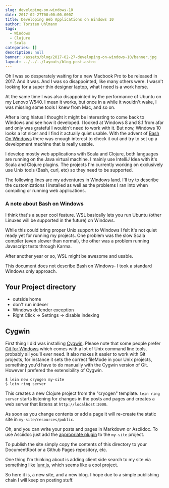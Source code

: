 ```yaml
---
slug: developing-on-windows-10
date: 2017-02-27T00:00:00.000Z
title: Developing Web Applications on Windows 10
author: Torsten Uhlmann
tags:
  - Windows
  - Clojure
  - Scala
categories: []
description: null
banner: /assets/blog/2017-02-27-developing-on-windows-10/banner.jpg
layout: ../../../layouts/blog-post.astro
---
```


Oh I was so desperately waiting for a new Macbook Pro to be released in 2017. And it was. And I was so disappointed, like many others were. I wasn't looking for a super thin designer laptop, what I need is a work horse.

At the same time I was also disappointed by the performance of Ubuntu on my Lenovo W540. I mean it works, but once in a while it wouldn't wake, I was missing some tools I knew from Mac, and so on.

After a long hiatus I thought it might be interesting to come back to Windows and see how it developed. I looked at Windows 8 and 8.1 from afar and only was grateful I wouldn't need to work with it. But now, Windows 10 looks a lot nicer and I find it actually quiet usable. With the advent of [Bash On Windows](https://msdn.microsoft.com/commandline/wsl/about) there was enough interest to check it out and try to set up a development machine that is really usable.

I develop mostly web applications with Scala and Clojure, both languages
are running on the Java virtual machine. I mainly use IntelliJ Idea with it's
Scala and Clojure plugins. The projects I'm currently working on
exclusively use Unix tools (Bash, curl, etc) so they need to be supported.

The following lines are my adventures in Windows land. I'll try to
describe the customizations I installed as well as the problems I
ran into when compiling or running web applications.

### A note about Bash on Windows

I think that's a super cool feature. WSL basically lets you run Ubuntu
(other Linuxes will be supported in the future) on Windows.

While this could bring proper Unix support to Windows I felt it's not
quiet ready yet for running my projects. One problem was the slow Scala
compiler (even slower than normal), the other was a problem running
Javascript tests through Karma.

After another year or so, WSL might be awesome and usable.

This document does not describe Bash on Windows- I took a standard Windows
only approach.

## Your Project directory

- outside home
- don't run indexer
- Windows defender exception
- Right Click -> Settings -> disable indexing

## Cygwin

First thing I did was installing [Cygwin](https://cygwin.com/).
Please note that some people prefer
[Git for Windows](https://git-for-windows.github.io/) which comes with a
lot of Unix command line tools, probably all you'll ever need.
It also makes it easier to work with Git projects, for instance it
sets the correct fileMode in your Unix projects, something you'd have
to do manually with the Cygwin version of Git. However I prefered the
extensibility of Cygwin.


```
$ lein new cryogen my-site
$ lein ring server
```

This creates a new Clojure project from the "cryogen" template.
`lein ring server` starts listening for changes in the posts and pages and
creates a web server that listens at `http://localhost:3000`.

As soon as you change contents or add a page it will re-create the static site in
`my-site/resources/public`.

Oh, and you can write your posts and pages in Markdown or Asciidoc. To use Asciidoc just
add the [appropriate plugin](https://github.com/cryogen-project/cryogen-asciidoc) to the `my-site` project.

To publish the site simply copy the contents of this directory to your DocumentRoot
or a Github Pages repository, etc.

One thing I'm thinking about is adding client side search to my site via
something like [lunr.js](http://lunrjs.com/), which seems like a cool
project.

So here it is, a new site, and a new blog. I hope due to a simple publishing chain
I will keep on posting stuff.
